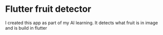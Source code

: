 # Flutter fruit detector
 I created this app as part of my AI learning. It detects what fruit is in image and is build in flutter
